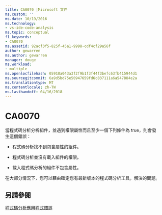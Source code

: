 ```yaml
---
title: CA0070 |Microsoft 文件
ms.custom: ''
ms.date: 10/19/2016
ms.technology:
- vs-ide-code-analysis
ms.topic: conceptual
f1_keywords:
- CA0070
ms.assetid: 92acf3f5-825f-45a1-9998-cdf4cf29a56f
author: gewarren
ms.author: gewarren
manager: douge
ms.workload:
- multiple
ms.openlocfilehash: 05918a043a3f2f9b1f3f44f3befc63fb415944d1
ms.sourcegitcommit: 6a9d5bd75e50947659fd6c837111a6a547884e2a
ms.translationtype: MT
ms.contentlocale: zh-TW
ms.lasthandoff: 04/16/2018
---
```

# <a name="ca0070"></a>CA0070
當程式碼分析分析組件，並遇到權限屬性而且至少一個下列條件為 true，則會發生這個錯誤：  
  
-   程式碼分析找不到包含屬性的組件。  
  
-   程式碼分析並沒有載入組件的權限。  
  
-   載入程式碼分析的組件不包含屬性。  
  
 在大部分情況下，您可以藉由確定您有最新版本的程式碼分析工具，解決的問題。  
  
## <a name="see-also"></a>另請參閱  
 [程式碼分析應用程式錯誤](../code-quality/code-analysis-application-errors.md)   
